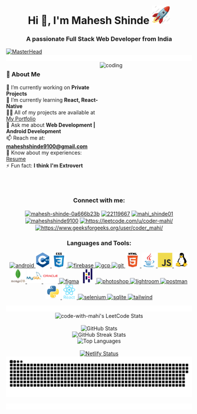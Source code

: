 <h1 align="center">Hi 👋, I'm Mahesh Shinde   <img src="/assets/stats.gif" width="50"></h1>
<h3 align="center">A passionate Full Stack Web Developer from India</h3>

<a href="#" onclick="return false;">
<img src="https://images-wixmp-ed30a86b8c4ca887773594c2.wixmp.com/f/c83c004e-1370-4756-88e5-4071de797088/dgdq8br-09cc7ad6-a021-47a5-b0e0-917b12b0f7a7.gif?token=eyJ0eXAiOiJKV1QiLCJhbGciOiJIUzI1NiJ9.eyJzdWIiOiJ1cm46YXBwOjdlMGQxODg5ODIyNjQzNzNhNWYwZDQxNWVhMGQyNmUwIiwiaXNzIjoidXJuOmFwcDo3ZTBkMTg4OTgyMjY0MzczYTVmMGQ0MTVlYTBkMjZlMCIsIm9iaiI6W1t7InBhdGgiOiJcL2ZcL2M4M2MwMDRlLTEzNzAtNDc1Ni04OGU1LTQwNzFkZTc5NzA4OFwvZGdkcThici0wOWNjN2FkNi1hMDIxLTQ3YTUtYjBlMC05MTdiMTJiMGY3YTcuZ2lmIn1dXSwiYXVkIjpbInVybjpzZXJ2aWNlOmZpbGUuZG93bmxvYWQiXX0.tqRMtE-b2QiI2nnefNxSDMJvZCcYqFmq2ccg_Xfzqb8" alt="MasterHead" style="max-width: 100%; height: auto;">
</a>
  <br/>
<a href="#" onclick="return false;">
  <img alt="GIF Example" src="/assets/CLine.gif">
</a>

<a href="#" onclick="return false;">
<!--   <img align="right" alt="coding" width="350" src="https://i.pinimg.com/originals/ce/69/4f/ce694f560636dffcf42ecf40d4f2f962.gif"> -->
<img align="right" alt="coding" width="250" height="250" src="https://camo.githubusercontent.com/417eb0441e2e632d497f8bccca6845a75f5974743a8ae1f8fbe64b794a0e53dc/68747470733a2f2f692e696d67666c69702e636f6d2f363565667a6f2e676966">
</a>

### 🌟 About Me  
🔭 I’m currently working on **Private Projects**  
🌱 I’m currently learning **React, React-Native**  
👨‍💻 All of my projects are available at [My Portfolio](https://shindemaheshportfolio.netlify.app/)  
💬 Ask me about **Web Development | Android Development**  
📫 Reach me at: **maheshshinde9100@gmail.com**  
📄 Know about my experiences: [Resume](https://maheshshinde9100.hackerresume.io/cdbe784f-7325-4ca3-a047-9a2c4ec314cc)  
⚡ Fun fact: **I think I'm Extrovert**  

<br/><br/>
<h3 align="center">Connect with me:</h3>
<p align="center">
<a href="https://linkedin.com/in/mahesh-shinde-0a666b23b" target="blank"><img align="center" src="https://raw.githubusercontent.com/rahuldkjain/github-profile-readme-generator/master/src/images/icons/Social/linked-in-alt.svg" alt="mahesh-shinde-0a666b23b" height="30" width="40" /></a>
<a href="https://stackoverflow.com/users/22119667" target="blank"><img align="center" src="https://raw.githubusercontent.com/rahuldkjain/github-profile-readme-generator/master/src/images/icons/Social/stack-overflow.svg" alt="22119667" height="30" width="40" /></a>
<!-- <a href="https://kaggle.com/https://www.kaggle.com/mahesh9100" target="blank"><img align="center" src="https://raw.githubusercontent.com/rahuldkjain/github-profile-readme-generator/master/src/images/icons/Social/kaggle.svg" alt="https://www.kaggle.com/mahesh9100" height="30" width="40" /></a> -->
<a href="https://instagram.com/mahi_shinde01" target="blank"><img align="center" src="https://raw.githubusercontent.com/rahuldkjain/github-profile-readme-generator/master/src/images/icons/Social/instagram.svg" alt="mahi_shinde01" height="30" width="40" /></a>
<a href="https://www.hackerrank.com/maheshshinde9100" target="blank"><img align="center" src="https://raw.githubusercontent.com/rahuldkjain/github-profile-readme-generator/master/src/images/icons/Social/hackerrank.svg" alt="maheshshinde9100" height="30" width="40" /></a>
<a href="https://www.leetcode.com/https://leetcode.com/u/coder-mahi/" target="blank"><img align="center" src="https://raw.githubusercontent.com/rahuldkjain/github-profile-readme-generator/master/src/images/icons/Social/leet-code.svg" alt="https://leetcode.com/u/coder-mahi/" height="30" width="40" /></a>
<a href="https://auth.geeksforgeeks.org/user/https://www.geeksforgeeks.org/user/coder_mahi/" target="blank"><img align="center" src="https://raw.githubusercontent.com/rahuldkjain/github-profile-readme-generator/master/src/images/icons/Social/geeks-for-geeks.svg" alt="https://www.geeksforgeeks.org/user/coder_mahi/" height="30" width="40" /></a>
</p>

<h3 align="center">Languages and Tools:</h3>
<p align="center"> 
<a href="https://developer.android.com" target="_blank" rel="noreferrer"> <img src="https://www.svgrepo.com/show/475631/android-color.svg" alt="android" width="40" height="40"/> </a> 
<!-- <a href="https://www.cprogramming.com/" target="_blank" rel="noreferrer"> <img src="https://raw.githubusercontent.com/devicons/devicon/master/icons/c/c-original.svg" alt="c" width="40" height="40"/> </a>  -->
<a href="https://www.w3schools.com/cpp/" target="_blank" rel="noreferrer"> <img src="https://raw.githubusercontent.com/devicons/devicon/master/icons/cplusplus/cplusplus-original.svg" alt="cplusplus" width="40" height="40"/> </a>
<a href="https://www.w3schools.com/css/" target="_blank" rel="noreferrer"> <img src="https://raw.githubusercontent.com/devicons/devicon/master/icons/css3/css3-original-wordmark.svg" alt="css3" width="40" height="40"/> </a> 
<a href="https://firebase.google.com/" target="_blank" rel="noreferrer"> <img src="https://www.vectorlogo.zone/logos/firebase/firebase-icon.svg" alt="firebase" width="40" height="40"/> </a> 
<a href="https://cloud.google.com" target="_blank" rel="noreferrer"> <img src="https://www.vectorlogo.zone/logos/google_cloud/google_cloud-icon.svg" alt="gcp" width="40" height="40"/> </a> 
<!-- <a href="https://expressjs.com/" target="_blank" rel="noreferrer"> <img src="https://www.svgrepo.com/show/330398/express.svg" alt="express" width="40" height="40"/> </a>   -->
<a href="https://git-scm.com/" target="_blank" rel="noreferrer"> <img src="https://www.vectorlogo.zone/logos/git-scm/git-scm-icon.svg" alt="git" width="40" height="40"/> </a> 
<a href="https://www.w3.org/html/" target="_blank" rel="noreferrer"> <img src="https://raw.githubusercontent.com/devicons/devicon/master/icons/html5/html5-original-wordmark.svg" alt="html5" width="40" height="40"/> </a> 
<a href="https://www.java.com" target="_blank" rel="noreferrer"> <img src="https://raw.githubusercontent.com/devicons/devicon/master/icons/java/java-original.svg" alt="java" width="40" height="40"/> </a> 
<a href="https://developer.mozilla.org/en-US/docs/Web/JavaScript" target="_blank" rel="noreferrer"> <img src="https://raw.githubusercontent.com/devicons/devicon/master/icons/javascript/javascript-original.svg" alt="javascript" width="40" height="40"/> </a> 
<a href="https://www.linux.org/" target="_blank" rel="noreferrer"> <img src="https://raw.githubusercontent.com/devicons/devicon/master/icons/linux/linux-original.svg" alt="linux" width="40" height="40"/> </a> 
<a href="https://www.mongodb.com/" target="_blank" rel="noreferrer"> <img src="https://raw.githubusercontent.com/devicons/devicon/master/icons/mongodb/mongodb-original-wordmark.svg" alt="mongodb" width="40" height="40"/> </a> 
<a href="https://www.mysql.com/" target="_blank" rel="noreferrer"> <img src="https://raw.githubusercontent.com/devicons/devicon/master/icons/mysql/mysql-original-wordmark.svg" alt="mysql" width="40" height="40"/> </a> 
<a href="https://www.oracle.com/" target="_blank" rel="noreferrer"> <img src="https://raw.githubusercontent.com/devicons/devicon/master/icons/oracle/oracle-original.svg" alt="oracle" width="40" height="40"/> </a> 
<!-- <a href="https://nodejs.org" target="_blank" rel="noreferrer"> <img src="https://www.svgrepo.com/show/303658/nodejs-1-logo.svg" alt="nodejs" width="40" height="40"/> </a>  -->
<a href="https://www.figma.com/" target="_blank" rel="noreferrer"> <img src="https://www.vectorlogo.zone/logos/figma/figma-icon.svg" alt="figma" width="40" height="40"/></a> 
<a href="https://pandas.pydata.org/" target="_blank" rel="noreferrer"> <img src="https://raw.githubusercontent.com/devicons/devicon/2ae2a900d2f041da66e950e4d48052658d850630/icons/pandas/pandas-original.svg" alt="pandas" width="40" height="40"/> </a> <a href="https://www.photoshop.com/en" target="_blank" rel="noreferrer"> <img src="https://www.svgrepo.com/show/373968/photoshop.svg" alt="photoshop" width="40" height="40"/> </a> 
<a href="https://lightroom.adobe.com/" target="_blank" rel="noreferrer"> <img src="https://www.svgrepo.com/show/452145/adobe-lightroom.svg" alt="lightroom" width="40" height="40"/> </a> 
<a href="https://postman.com" target="_blank" rel="noreferrer"> <img src="https://www.vectorlogo.zone/logos/getpostman/getpostman-icon.svg" alt="postman" width="40" height="40"/> </a> 
<a href="https://www.python.org" target="_blank" rel="noreferrer"> <img src="https://raw.githubusercontent.com/devicons/devicon/master/icons/python/python-original.svg" alt="python" width="40" height="40"/> </a> 
<a href="https://reactjs.org/" target="_blank" rel="noreferrer"> <img src="https://raw.githubusercontent.com/devicons/devicon/master/icons/react/react-original-wordmark.svg" alt="react" width="40" height="40"/> </a> 
<!--<a href="https://reactnative.dev/" target="_blank" rel="noreferrer"> <img src="https://reactnative.dev/img/header_logo.svg" alt="reactnative" width="40" height="40"/> </a> -->
<a href="https://www.selenium.dev" target="_blank" rel="noreferrer"> <img src="https://raw.githubusercontent.com/detain/svg-logos/780f25886640cef088af994181646db2f6b1a3f8/svg/selenium-logo.svg" alt="selenium" width="40" height="40"/> </a> 
<a href="https://www.sqlite.org/" target="_blank" rel="noreferrer"> <img src="https://www.vectorlogo.zone/logos/sqlite/sqlite-icon.svg" alt="sqlite" width="40" height="40"/> </a> 
<a href="https://tailwindcss.com/" target="_blank" rel="noreferrer"> <img src="https://www.vectorlogo.zone/logos/tailwindcss/tailwindcss-icon.svg" alt="tailwind" width="40" height="40"/> </a> 
<!-- <a href="https://flask.palletsprojects.com/" target="_blank" rel="noreferrer"> <img src="https://www.svgrepo.com/show/508915/flask.svg" alt="flask" width="40" height="40"/> </a> -->
</p>

<!-- ![GIF Example](/assets/CLine.gif) -->
<div align="center">
    <img src="/assets/CLine.gif" alt="GIF Example">
</div>
<div align="center"> <img src="https://leetcode-stats.vercel.app/api?username=code-with-mahesh&theme=Dark" alt="code-with-mahi's LeetCode Stats"></div>
<br/>
<div align="center">
    <img src="https://github-readme-stats.vercel.app/api?username=coder-mahi&theme=dark&hide_border=false&include_all_commits=true&count_private=false" alt="GitHub Stats" /><br/>
    <img src="https://github-readme-streak-stats.herokuapp.com/?user=coder-mahi&theme=dark&hide_border=false" alt="GitHub Streak Stats" /><br/>
    <img src="https://github-readme-stats.vercel.app/api/top-langs/?username=coder-mahi&theme=dark&hide_border=false&include_all_commits=true&count_private=false&layout=compact" alt="Top Languages" />
</div>
<br/>
<!-- <p align="left"> <img src="https://raw.githubusercontent.com/Platane/snk/output/github-contribution-grid-snake.svg" alt="coder-mahi" /> </p>  -->

<!-- ![SVG Example](/assets/github-snake.svg) -->
<div align="center">
  <a href="https://app.netlify.com/sites/insta-clone-by-mahesh-shinde/deploys">
    <img src="https://api.netlify.com/api/v1/badges/43a533e8-16e0-456b-b191-37f63b943feb/deploy-status" alt="Netlify Status"/>
  </a>
</div>
<div align="center">
    <img src="/assets/github-snake.svg" alt="SVG Example">
</div>

![GIF Example](/assets/CLine.gif)
